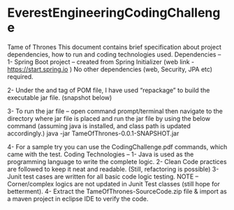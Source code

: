 # EverestEngineeringCodingChallenge
Tame of Thrones
This document contains brief specification about project dependencies, how to run and coding technologies used.
Dependencies – 
1-	Spring Boot project – created from Spring Initializer (web link - https://start.spring.io )
No other dependencies (web, Security, JPA etc) required.

2-	Under the <build> and <plugins> tag of POM file, I have used “repackage” to build the executable jar file. (snapshot below)  

3-	To run the jar file – open command prompt/terminal then navigate to the directory where jar file is placed and run the jar file by using the below command (assuming java is installed, and class path is updated accordingly.)
 java -jar TameOfThrones-0.0.1-SNAPSHOT.jar

4-	For a sample try you can use the CodingChallenge.pdf commands, which came with the test.
Coding Technologies – 
1-	Java is used as the programming language to write the complete logic.
2-	Clean Code practices are followed to keep it neat and readable.
(Still, refactoring is possible)
3-	Junit test cases are written for all basic code logic testing.
NOTE – Corner/complex logics are not updated in Junit Test classes (still hope for betterment).
4-	Extract the TameOfThrones-SourceCode.zip file & import as a maven project in eclipse IDE to verify the code.
